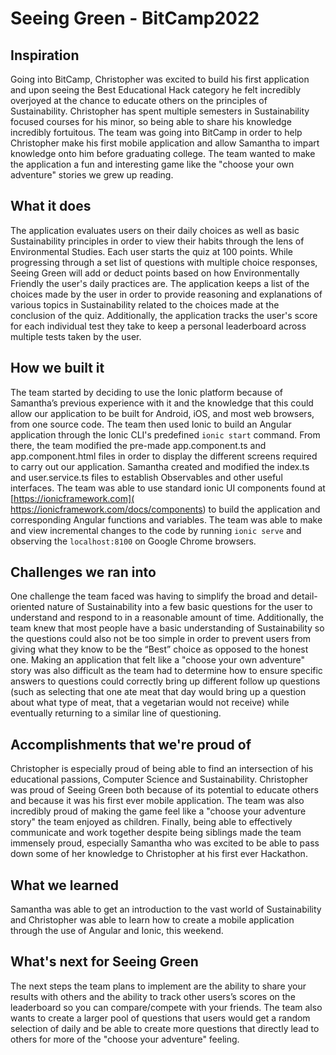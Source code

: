 # Seeing Green - BitCamp2022
## Inspiration
Going into BitCamp, Christopher was excited to build his first application and upon seeing the Best Educational Hack category he felt incredibly overjoyed at the chance to educate others on the principles of Sustainability. Christopher has spent multiple semesters in Sustainability focused courses for his minor, so being able to share his knowledge incredibly fortuitous. The team was going into BitCamp in order to help Christopher make his first mobile application and allow Samantha to impart knowledge onto him before graduating college. The team wanted to make the application a fun and interesting game like the "choose your own adventure" stories we grew up reading.

## What it does
The application evaluates users on their daily choices as well as basic Sustainability principles in order to view their habits through the lens of Environmental Studies. Each user starts the quiz at 100 points. While progressing through a set list of questions with multiple choice responses, Seeing Green will add or deduct points based on how Environmentally Friendly the user's daily practices are. The application keeps a list of the choices made by the user in order to provide reasoning and explanations of various topics in Sustainability related to the choices made at the conclusion of the quiz. Additionally, the application tracks the user's score for each individual test they take to keep a personal leaderboard across multiple tests taken by the user.

## How we built it
The team started by deciding to use the Ionic platform because of Samantha’s previous experience with it and the knowledge that this could allow our application to be built for Android, iOS, and most web browsers, from one source code. The team then used Ionic to build an Angular application through the Ionic CLI's predefined ```ionic start``` command. From there, the team modified the pre-made app.component.ts and app.component.html files in order to display the different screens required to carry out our application. Samantha created and modified the index.ts and user.service.ts files to establish Observables and other useful interfaces. The team was able to use standard ionic UI components found at [https://ionicframework.com]( https://ionicframework.com/docs/components) to build the application and corresponding Angular functions and variables. The team was able to make and view incremental changes to the code by running ```ionic serve``` and observing the ```localhost:8100``` on Google Chrome browsers.

## Challenges we ran into
One challenge the team faced was having to simplify the broad and detail-oriented nature of Sustainability into a few basic questions for the user to understand and respond to in a reasonable amount of time. Additionally, the team knew that most people have a basic understanding of Sustainability so the questions could also not be too simple in order to prevent users from giving what they know to be the “Best” choice as opposed to the honest one. Making an application that felt like a "choose your own adventure" story was also difficult as the team had to determine how to ensure specific answers to questions could correctly bring up different follow up questions (such as selecting that one ate meat that day would bring up a question about what type of meat, that a vegetarian would not receive) while eventually returning to a similar line of questioning.

## Accomplishments that we're proud of
Christopher is especially proud of being able to find an intersection of his educational passions, Computer Science and Sustainability. Christopher was proud of Seeing Green both because of its potential to educate others and because it was his first ever mobile application. The team was also incredibly proud of making the game feel like a "choose your adventure story" the team enjoyed as children. Finally, being able to effectively communicate and work together despite being siblings made the team immensely proud, especially Samantha who was excited to be able to pass down some of her knowledge to Christopher at his first ever Hackathon.

## What we learned
Samantha was able to get an introduction to the vast world of Sustainability and Christopher was able to learn how to create a mobile application through the use of Angular and Ionic, this weekend.

## What's next for Seeing Green
The next steps the team plans to implement are the ability to share your results with others and the ability to track other users’s scores on the leaderboard so you can compare/compete with your friends. The team also wants to create a larger pool of questions that users would get a random selection of daily and be able to create more questions that directly lead to others for more of the "choose your adventure" feeling.
